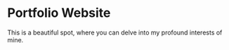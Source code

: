 # Portfolio Website
This is a beautiful spot, where you can delve into my profound interests of mine.

